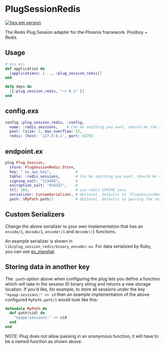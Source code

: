 PlugSessionRedis
================
[![hex.pm version](https://img.shields.io/hexpm/v/plug_session_redis.svg)](https://hex.pm/packages/plug_session_redis)

The Redis Plug.Session adapter for the Phoenix framework.
Poolboy + Redis.

## Usage
```elixir
# mix.exs
def application do
  [applications: [..., :plug_session_redis]]
end

defp deps do
  [{:plug_session_redis, "~> 0.1" }]
end
```

## config.exs
```elixir
config :plug_session_redis, :config,
  name: :redis_sessions,    # Can be anything you want, should be the same as `:table` config below
  pool: [size: 2, max_overflow: 5],
  redis: [host: '127.0.0.1', port: 6379]
```

## endpoint.ex  
```elixir
plug Plug.Session,
  store: PlugSessionRedis.Store,
  key: "_my_app_key",           #
  table: :redis_sessions,       # Can be anything you want, should be same as `:name` config above
  signing_salt: "123456",       #
  encryption_salt: "654321",    #
  ttl: 360,                     # use redis EXPIRE secs
  serializer: CustomSerializer, # Optional, defaults to `PlugSessionRedis.BinaryEncoder`
  path: &MyPath.path/1          # Optional, defaults to passing the session ID through unmodified
```

## Custom Serializers

Change the above serializer to your own implementation that has an `encode/1`, `decode/1`, `encode!/1` and `decode!/1` functions.

An example serializer is shown in `lib/plug_session_redis/binary_encoder.ex`. For data serialized by Ruby, you can use [ex_marshal](https://github.com/gaynetdinov/ex_marshal).

## Storing data in another key

The `:path` option above when configuring the plug lets you define a function which will take in the session ID binary string and returns a new storage location. If you'd like, for example, to store all sessions under the key `"myapp:sessions:" <> id` then an example implementation of the above configured `MyPath.path/1` would look like this:

```elixir
defmodule MyPath do
  def path(sid) do
    "myapp:sessions:" <> sid
  end
end
```

*NOTE*: Plug does not allow passing in an anonymous function, it will have to be a named function as shown above.
